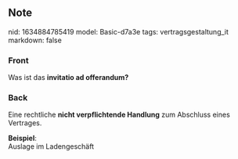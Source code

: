 ## Note
nid: 1634884785419
model: Basic-d7a3e
tags: vertragsgestaltung_it
markdown: false

### Front
Was ist das <b>invitatio ad offerandum?</b>

### Back
Eine rechtliche <b>nicht verpflichtende Handlung</b> zum Abschluss
eines Vertrages.
<div>
  <b>Beispiel</b>:
</div>
<div>
  Auslage im Ladengeschäft
</div>
